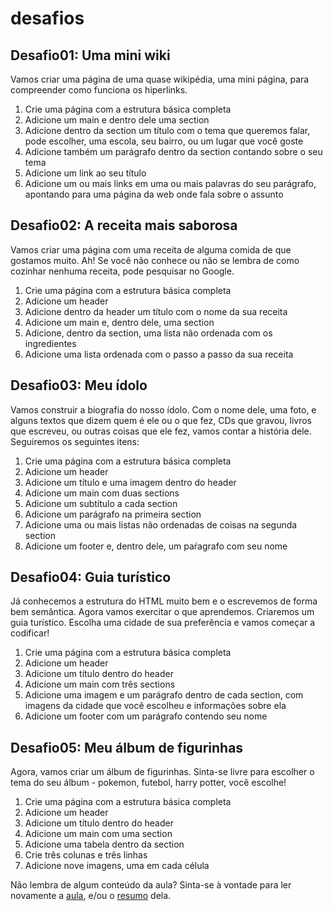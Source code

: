 # desafios

## Desafio01: Uma mini wiki

Vamos criar uma página de uma quase wikipédia, uma mini página, para compreender como funciona os hiperlinks.

1. Crie uma página com a estrutura básica completa
2. Adicione um main e dentro dele uma section
3. Adicione dentro da section um título com o tema que queremos falar, pode escolher, uma escola, seu bairro, ou um lugar que você goste
4. Adicione também um parágrafo dentro da section contando sobre o seu tema
5. Adicione um link ao seu título
6. Adicione um ou mais links em uma ou mais palavras do seu parágrafo, apontando para uma página da web onde fala sobre o assunto

## Desafio02: A receita mais saborosa

Vamos criar uma página com uma receita de alguma comida de que gostamos muito. Ah! Se você não conhece ou não se lembra de como cozinhar nenhuma receita, pode pesquisar no Google.

1. Crie uma página com a estrutura básica completa
2. Adicione um header
3. Adicione dentro da header um título com o nome da sua receita
4. Adicione um main e, dentro dele, uma section
5. Adicione, dentro da section, uma lista não ordenada com os ingredientes
6. Adicione uma lista ordenada com o passo a passo da sua receita

## Desafio03: Meu ídolo

Vamos construir a biografia do nosso ídolo. Com o nome dele, uma foto, e alguns textos que dizem quem é ele ou o que fez, CDs que gravou, livros que escreveu, ou outras coisas que ele fez, vamos contar a história dele. Seguiremos os seguintes itens:

1. Crie uma página com a estrutura básica completa
2. Adicione um header
3. Adicione um título e uma imagem dentro do header
4. Adicione um main com duas sections
5. Adicione um subtítulo a cada section
6. Adicione um parágrafo na primeira section
7. Adicione uma ou mais listas não ordenadas de coisas na segunda section
8. Adicione um footer e, dentro dele, um paŕagrafo com seu nome

## Desafio04: Guia turístico

Já conhecemos a estrutura do HTML muito bem e o escrevemos de forma bem semântica. Agora vamos exercitar o que aprendemos. Criaremos um guia turístico. Escolha uma cidade de sua preferência e vamos começar a codificar!

1. Crie uma página com a estrutura básica completa
2. Adicione um header
3. Adicione um título dentro do header
4. Adicione um main com três sections
5. Adicione uma imagem e um parágrafo dentro de cada section, com imagens da cidade que você escolheu e informações sobre ela
6. Adicione um footer com um parágrafo contendo seu nome

## Desafio05: Meu álbum de figurinhas

Agora, vamos criar um álbum de figurinhas. Sinta-se livre para escolher o tema do seu álbum - pokemon, futebol, harry potter, você escolhe!

1. Crie uma página com a estrutura básica completa
2. Adicione um header
3. Adicione um título dentro do header
4. Adicione um main com uma section
5. Adicione uma tabela dentro da section
6. Crie três colunas e três linhas
7. Adicione nove imagens, uma em cada célula

Não lembra de algum conteúdo da aula? Sinta-se à vontade para ler novamente a [aula](https://github.com/VaiNaWeb/primeiros-passos-na-web/tree/d0d8fdf57d9f4b35685e902319e14fddd29a48a5/capitulos/aula04/aula.md), e/ou o [resumo](https://github.com/VaiNaWeb/primeiros-passos-na-web/tree/d0d8fdf57d9f4b35685e902319e14fddd29a48a5/capitulos/aula04/resumo.md) dela.

